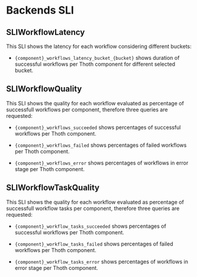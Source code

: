 # Backends SLI

## SLIWorkflowLatency

This SLI shows the latency for each workflow considering different buckets:

- `{component}_workflows_latency_bucket_{bucket}` shows duration of successful workflows per Thoth component for different selected bucket.

## SLIWorkflowQuality

This SLI shows the quality for each workflow evaluated as percentage of successfull workflows per component, therefore three queries are requested:

- `{component}_workflows_succeeded` shows percentages of successful workflows per Thoth component.

- `{component}_workflows_failed` shows percentages of failed workflows per Thoth component.

- `{component}_workflows_error` shows percentages of workflows in error stage per Thoth component.

## SLIWorkflowTaskQuality

This SLI shows the quality for each workflow evaluated as percentage of successfull workflow tasks per component, therefore three queries are requested:

- `{component}_workflow_tasks_succeeded` shows percentages of successful workflows per Thoth component.

- `{component}_workflow_tasks_failed` shows percentages of failed workflows per Thoth component.

- `{component}_workflow_tasks_error` shows percentages of workflows in error stage per Thoth component.
